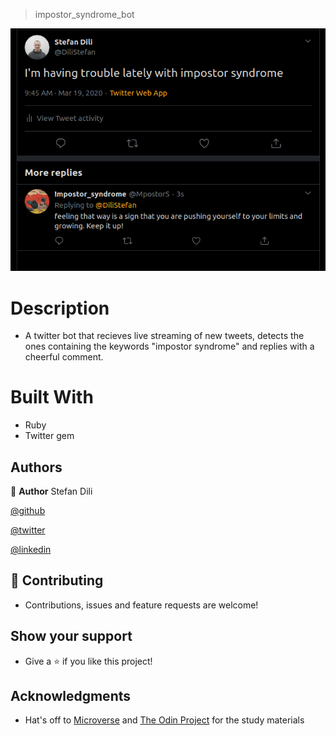 > impostor_syndrome_bot

![screenshot](screenshot.png)

# Description

- A twitter bot that recieves live streaming of new tweets, detects the ones containing the keywords "impostor syndrome" and replies with a cheerful comment.

# Built With

- Ruby
- Twitter gem

## Authors

👤 **Author**
Stefan Dili

[@github](https://github.com/dili021)

[@twitter](https://twitter.com/dilistefan)

[@linkedin](https://linkedin.com/in/stefan-dili)

## 🤝 Contributing

- Contributions, issues and feature requests are welcome!

## Show your support

- Give a ⭐️ if you like this project!

## Acknowledgments

- Hat's off to [Microverse](https://www.microverse.org) and [The Odin Project](https://theodinproject.com) for the study materials

